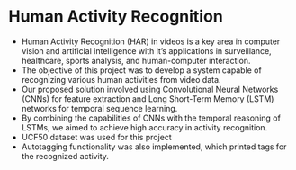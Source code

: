 # Human Activity Recognition
- Human Activity Recognition (HAR) in videos is a key area in computer vision and artificial intelligence with it’s applications in surveillance, healthcare, sports analysis, and human-computer interaction.
- The objective of this project was to develop a system capable of recognizing various human activities from video data.
- Our proposed solution involved using Convolutional Neural Networks (CNNs) for feature extraction and Long Short-Term Memory (LSTM) networks for temporal sequence learning.
- By combining the capabilities of CNNs with the temporal reasoning of LSTMs, we aimed to achieve high accuracy in activity recognition.
- UCF50 dataset was used for this project
- Autotagging functionality was also implemented, which printed tags for the recognized activity.
